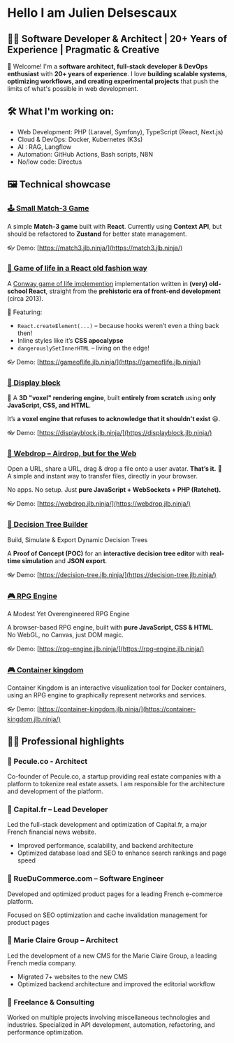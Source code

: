 # Hello I am Julien Delsescaux

<!--<PRESENTATION>-->

## 🧑‍💻 Software Developer & Architect | 20+ Years of Experience | Pragmatic & Creative

👋 Welcome! I'm a **software architect, full-stack developer & DevOps enthusiast** with **20+ years of experience**.
I love **building scalable systems, optimizing workflows, and creating experimental projects** that push the limits of what's possible in web development.

<!--</PRESENTATION>-->

<!--<WORKING-ON> -->
## 🛠️ What I'm working on:

- Web Development: PHP (Laravel, Symfony), TypeScript (React, Next.js)
- Cloud & DevOps: Docker, Kubernetes (K3s)
- AI : RAG, Langflow
- Automation: GitHub Actions,  Bash scripts, N8N
- No/low code: Directus

<!--</WORKING-ON> -->

<!--<DEMOS>-->

## 🖼️ Technical showcase
<!--<DEMO-deljdlx/dc-match3>-->

### [🕹️ Small Match-3 Game  ](https://github.com/deljdlx/dc-match3)

A simple **Match-3 game** built with **React**.
Currently using **Context API**, but should be refactored to **Zustand** for better state management.

👓 Demo: [https://match3.jlb.ninja/](https://match3.jlb.ninja/)

<!--</DEMO-deljdlx/dc-match3>-->

<!--<DEMO-deljdlx/dc-gameoflife>-->

### [🍄 Game of life in a React old fashion way](https://github.com/deljdlx/dc-gameoflife)

A [Conway game of life implemention](https://en.wikipedia.org/wiki/Conway%27s_Game_of_Life) implementation written in **(very) old-school React**, straight from the **prehistoric era of front-end development** (circa 2013).  

🦖 Featuring:
- `React.createElement(...)` – because hooks weren’t even a thing back then!  
- Inline styles like it’s **CSS apocalypse**  
- `dangerouslySetInnerHTML` – living on the edge!

👓 Demo: [https://gameoflife.jlb.ninja/](https://gameoflife.jlb.ninja/)

<!--</DEMO-deljdlx/dc-gameoflife>-->

<!--<DEMO-deljdlx/dc-displayblock>-->

### [🧊 Display block](https://github.com/deljdlx/dc-displayblock)

🚀 A **3D "voxel" rendering engine**, built **entirely from scratch** using **only JavaScript, CSS, and HTML**.  

It’s **a voxel engine that refuses to acknowledge that it shouldn't exist** 😆.

👓 Demo: [https://displayblock.jlb.ninja/](https://displayblock.jlb.ninja/)

<!--</DEMO-deljdlx/dc-displayblock>-->

<!--<DEMO-deljdlx/dc-webdrop>-->

### [🛜 Webdrop – Airdrop, but for the Web](https://github.com/deljdlx/dc-webdrop)

Open a URL, share a URL, drag & drop a file onto a user avatar. **That’s it.** 🚀
A simple and instant way to transfer files, directly in your browser.

No apps. No setup. Just **pure JavaScript + WebSockets + PHP (Ratchet).**

👓 Demo: [https://webdrop.jlb.ninja/](https://webdrop.jlb.ninja/)

<!--</DEMO-deljdlx/dc-webdrop>-->

<!--<DEMO-deljdlx/dc-decision-tree>-->

### [🌳 Decision Tree Builder](https://github.com/deljdlx/dc-decision-tree)

Build, Simulate & Export Dynamic Decision Trees

A **Proof of Concept (POC)** for an **interactive decision tree editor** with **real-time simulation** and **JSON export**.

👓 Demo: [https://decision-tree.jlb.ninja/](https://decision-tree.jlb.ninja/)

<!--</DEMO-deljdlx/dc-decision-tree>-->

<!--<DEMO-deljdlx/dc-rpg-engine>-->

### [🎮 RPG Engine](https://github.com/deljdlx/dc-rpg-engine)

A Modest Yet Overengineered RPG Engine

A browser-based RPG engine, built with **pure JavaScript, CSS & HTML**.  
No WebGL, no Canvas, just DOM magic.

👓 Demo: [https://rpg-engine.jlb.ninja/](https://rpg-engine.jlb.ninja/)

<!--</DEMO-deljdlx/dc-rpg-engine>-->

<!--<DEMO-deljdlx/dc-container-kingdom>-->

### [🎮 Container kingdom](https://github.com/deljdlx/dc-container-kingdom)

Container Kingdom is an interactive visualization tool for Docker containers, using an RPG engine to graphically represent networks and services.

👓 Demo: [https://container-kingdom.jlb.ninja/](https://container-kingdom.jlb.ninja/)

<!--</DEMO-deljdlx/dc-container-kingdom>-->

<!--</DEMOS>-->

<!--<RESUME> -->
## 👨‍💻 Professional highlights

### 🚀 Pecule.co - Architect
Co-founder of Pecule.co, a startup providing real estate companies with a platform to tokenize real estate assets. I am responsible for the architecture and development of the platform.

### 🚀 Capital.fr – Lead Developer
Led the full-stack development and optimization of Capital.fr, a major French financial news website.

- Improved performance, scalability, and backend architecture
- Optimized database load and SEO to enhance search rankings and page speed

### 🚀 RueDuCommerce.com – Software Engineer

Developed and optimized product pages for a leading French e-commerce platform.

Focused on SEO optimization and cache invalidation management for product pages

### 🚀 Marie Claire Group – Architect

Led the development of a new CMS for the Marie Claire Group, a leading French media company.

- Migrated 7+ websites to the new CMS
- Optimized backend architecture and improved the editorial workflow

### 🚀 Freelance & Consulting

Worked on multiple projects involving miscellaneous technologies and industries.
Specialized in API development, automation, refactoring, and performance optimization.

<!--</RESUME> -->

<!--<MISC>-->

<!--</MISC>-->

<!--
```mermaid
mindmap
  root((mindmap))
    Origins
      Long history
      ::icon(fa fa-book)
      Popularisation
        British popular psychology author Tony Buzan
    Research
      On effectiveness<br/>and features
      On Automatic creation
        Uses
            Creative techniques
            Strategic planning
            Argument mapping
    Tools
      Pen and paper
      Mermaid
```
//-->

<!--
Here are some ideas to get you started:

- 🔭 I’m currently working on ...
- 🌱 I’m currently learning ...
- 👯 I’m looking to collaborate on ...
- 🤔 I’m looking for help with ...
- 💬 Ask me about ...
- 📫 How to reach me: ...
- 😄 Pronouns: ...
- ⚡ Fun fact: ...
-->
